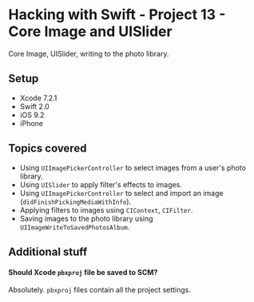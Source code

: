 # Hacking with Swift - Project 13 - Core Image and UISlider

Core Image, UISlider, writing to the photo library.

## Setup

- Xcode 7.2.1
- Swift 2.0
- iOS 9.2
- iPhone

## Topics covered

- Using ```UIImagePickerController``` to select images from a user's photo library.
- Using ```UISlider``` to apply filter's effects to images.
- Using ```UIImagePickerController``` to select and import an image (```didFinishPickingMediaWithInfo```).
- Applying filters to images using ```CIContext```, ```CIFilter```.
- Saving images to the photo library using ```UIImageWriteToSavedPhotosAlbum```.

## Additional stuff

#### Should Xcode ```pbxproj``` file be saved to SCM?
Absolutely. ````pbxproj```` files contain all the project settings.
